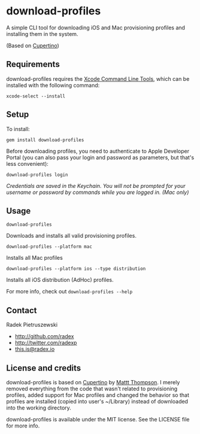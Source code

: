 # download-profiles

A simple CLI tool for downloading iOS and Mac provisioning profiles and installing them in the system.

(Based on [Cupertino](https://github.com/nomad/cupertino))

## Requirements

download-profiles requires the [Xcode Command Line Tools](https://developer.apple.com/xcode/), which can be installed with the following command:

```
xcode-select --install
```

## Setup

To install:

```
gem install download-profiles
```

Before downloading profiles, you need to authenticate to Apple Developer Portal (you can also pass your login and password as parameters, but that's less convenient):

```
download-profiles login
```

_Credentials are saved in the Keychain. You will not be prompted for your username or password by commands while you are logged in. (Mac only)_

## Usage

```
download-profiles
```

Downloads and installs all valid provisioning profiles.

```
download-profiles --platform mac
```

Installs all Mac profiles

```
download-profiles --platform ios --type distribution
```

Installs all iOS distribution (AdHoc) profiles.

For more info, check out `download-profiles --help`

## Contact

Radek Pietruszewski

- http://github.com/radex
- http://twitter.com/radexp
- this.is@radex.io

## License and credits

download-profiles is based on [Cupertino](https://github.com/nomad/cupertino) by [Mattt Thompson](https://github.com/mattt). I merely removed everything from the code that wasn't related to provisioning profiles, added support for Mac profiles and changed the behavior so that profiles are installed (copied into user's ~/Library) instead of downloaded into the working directory.

download-profiles is available under the MIT license. See the LICENSE file for more info.
